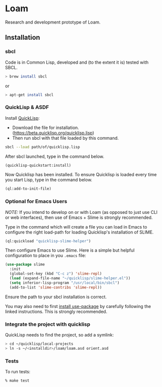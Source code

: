 # Loam

Research and development prototype of Loam.

## Installation

### sbcl

Code is in Common Lisp, developed and (to the extent it is) tested with SBCL.
```bash
> brew install sbcl
```

or
```bash
> apt-get install sbcl
```

### QuickLisp & ASDF

Install [QuickLisp](https://www.quicklisp.org):

- Download the file for installation. (https://beta.quicklisp.org/quicklisp.lisp)
- Then run sbcl with that file loaded by this command.

```sh
sbcl --load path/of/quicklisp.lisp
```

After sbcl launched, type in the command below.

```lisp
(quicklisp-quickstart:install)
```

Now Quicklisp has been installed. To ensure Quicklisp is loaded every time you start Lisp, type in the command below.

```lisp
(ql:add-to-init-file)
```

### Optional for Emacs Users
*NOTE:* If you intend to develop on or with Loam (as opposed to just use CLI or web interfaces), then use of Emacs +
Slime is strongly recommended.

Type in the command which will create a file you can load in Emacs to configure the right load-path for loading
Quicklisp's installation of SLIME.

```lisp
(ql:quickload "quicklisp-slime-helper")
```

Then configure Emacs to use Slime. Here is a simple but helpful configuration to place in you `.emacs` file:

```lisp
(use-package slime
  :init
  (global-set-key (kbd "C-c z") 'slime-repl)
  (load (expand-file-name "~/quicklisp/slime-helper.el"))
  (setq inferior-lisp-program "/usr/local/bin/sbcl")
  (add-to-list 'slime-contribs 'slime-repl))
```

Ensure the path to your sbcl installation is correct.

You may also need to first [install use-package](https://jwiegley.github.io/use-package/installation/) by carefully
following the linked instructions. This is strongly recommended.

### Integrate the project with quicklisp

QuickLisp needs to find the project, so add a symlink:

```bash
> cd ~/quicklisp/local-projects
> ln -s ~/<installdir>/loam/loam.asd orient.asd
```

### Tests

To run tests:
```
% make test
```
